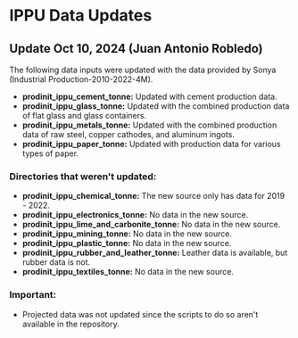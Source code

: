 # IPPU Data Updates

## Update Oct 10, 2024 (Juan Antonio Robledo)

The following data inputs were updated with the data provided by Sonya (Industrial Production-2010-2022-4M).

- **prodinit_ippu_cement_tonne:** Updated with cement production data.
- **prodinit_ippu_glass_tonne:** Updated with the combined production data of flat glass and glass containers.
- **prodinit_ippu_metals_tonne:** Updated with the combined production data of raw steel, copper cathodes, and aluminum ingots.
- **prodinit_ippu_paper_tonne:** Updated with production data for various types of paper.

### Directories that weren't updated:
- **prodinit_ippu_chemical_tonne:** The new source only has data for 2019 - 2022.
- **prodinit_ippu_electronics_tonne:** No data in the new source.
- **prodinit_ippu_lime_and_carbonite_tonne:** No data in the new source.
- **prodinit_ippu_mining_tonne:** No data in the new source.
- **prodinit_ippu_plastic_tonne:** No data in the new source.
- **prodinit_ippu_rubber_and_leather_tonne:** Leather data is available, but rubber data is not.
- **prodinit_ippu_textiles_tonne:** No data in the new source.

### Important:
- Projected data was not updated since the scripts to do so aren't available in the repository.
